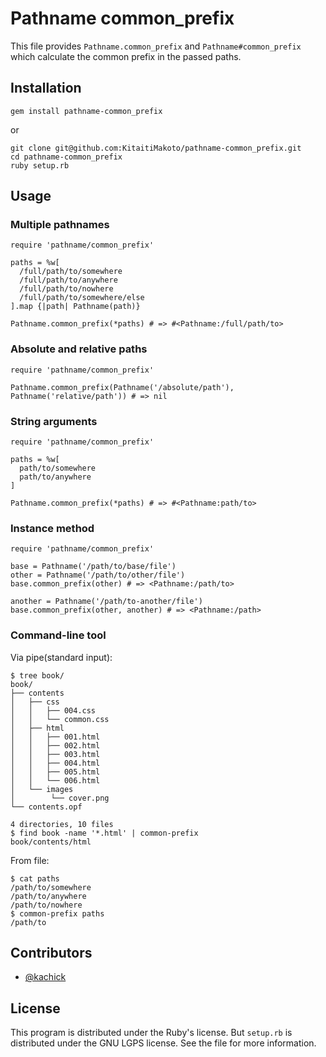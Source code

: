 Pathname common_prefix
======================

This file provides `Pathname.common_prefix` and `Pathname#common_prefix`
which calculate the common prefix in the passed paths.

Installation
------------

    gem install pathname-common_prefix

or

    git clone git@github.com:KitaitiMakoto/pathname-common_prefix.git
    cd pathname-common_prefix
    ruby setup.rb

Usage
-----

### Multiple pathnames

    require 'pathname/common_prefix'
    
    paths = %w[
      /full/path/to/somewhere
      /full/path/to/anywhere
      /full/path/to/nowhere
      /full/path/to/somewhere/else
    ].map {|path| Pathname(path)}
    
    Pathname.common_prefix(*paths) # => #<Pathname:/full/path/to>

### Absolute and relative paths

    require 'pathname/common_prefix'
    
    Pathname.common_prefix(Pathname('/absolute/path'), Pathname('relative/path')) # => nil

### String arguments

    require 'pathname/common_prefix'
    
    paths = %w[
      path/to/somewhere
      path/to/anywhere
    ]
    
    Pathname.common_prefix(*paths) # => #<Pathname:path/to>
    

### Instance method

    require 'pathname/common_prefix'
    
    base = Pathname('/path/to/base/file')
    other = Pathname('/path/to/other/file')
    base.common_prefix(other) # => <Pathname:/path/to>
    
    another = Pathname('/path/to-another/file')
    base.common_prefix(other, another) # => <Pathname:/path>

### Command-line tool

Via pipe(standard input):

    $ tree book/
    book/
    ├── contents
    │   ├── css
    │   │   ├── 004.css
    │   │   └── common.css
    │   ├── html
    │   │   ├── 001.html
    │   │   ├── 002.html
    │   │   ├── 003.html
    │   │   ├── 004.html
    │   │   ├── 005.html
    │   │   └── 006.html
    │   └── images
    │        └── cover.png
    └── contents.opf
    
    4 directories, 10 files
    $ find book -name '*.html' | common-prefix
    book/contents/html

From file:

    $ cat paths
    /path/to/somewhere
    /path/to/anywhere
    /path/to/nowhere
    $ common-prefix paths
    /path/to

Contributors
------------

* [@kachick](https://github.com/kachick)

License
-------

This program is distributed under the Ruby's license.
But `setup.rb` is distributed under the GNU LGPS license. See the file for more information.
